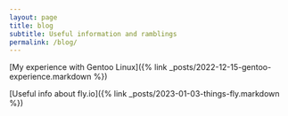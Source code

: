 ```yaml
---
layout: page
title: blog
subtitle: Useful information and ramblings
permalink: /blog/
---
```

[My experience with Gentoo Linux]({% link _posts/2022-12-15-gentoo-experience.markdown %})

[Useful info about fly.io]({% link _posts/2023-01-03-things-fly.markdown %})

